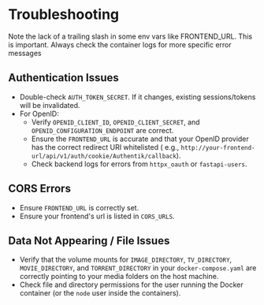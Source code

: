 # Troubleshooting

<note>
    Note the lack of a trailing slash in some env vars like FRONTEND_URL. This is important.
</note>

<tip>
    Always check the container logs for more specific error messages
</tip>

## Authentication Issues

* Double-check `AUTH_TOKEN_SECRET`. If it changes, existing sessions/tokens will be invalidated.
* For OpenID:
    * Verify `OPENID_CLIENT_ID`, `OPENID_CLIENT_SECRET`, and `OPENID_CONFIGURATION_ENDPOINT` are correct.
    * Ensure the `FRONTEND_URL` is accurate and that your OpenID provider has the correct redirect URI whitelisted (
      e.g., `http://your-frontend-url/api/v1/auth/cookie/Authentik/callback`).
    * Check backend logs for errors from `httpx_oauth` or `fastapi-users`.

## CORS Errors

* Ensure `FRONTEND_URL` is correctly set.
* Ensure your frontend's url is listed in `CORS_URLS`.

## Data Not Appearing / File Issues

* Verify that the volume mounts for `IMAGE_DIRECTORY`, `TV_DIRECTORY`, `MOVIE_DIRECTORY`, and `TORRENT_DIRECTORY` in
  your `docker-compose.yaml` are correctly pointing to your media folders on the host machine.
* Check file and directory permissions for the user running the Docker container (or the `node` user inside the
  containers).
